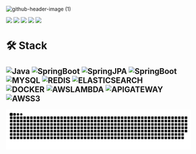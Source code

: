![github-header-image (1)](https://github.com/lastname-dev/lastname-dev/assets/81070080/ba445f2d-e44a-474e-b73a-c7f45eed7bd8)

<p >
<a href="https://velog.io/@ch0jm"><img src="http://img.shields.io/badge/-Velog-20c997?style=for-the-badge"></a>
<a href="https://dapper-banana-971.notion.site/Choi-Jong-Myung-9f42e548824940afa4916d919133b64a?pvs=4"><img src="https://img.shields.io/badge/Notion-000000?style=for-the-badge&logo=notion&logoColor=white"></a>
<a href="https://choijongmyung.site"><img src="https://img.shields.io/badge/Portfolio-CCCCCC?style=for-the-badge&logo=About.me&logoColor=black"></a>
<a href="https://instagram.com/ch0jm"><img src="https://img.shields.io/badge/Instagram-E4405F?style=for-the-badge&logo=Instagram&logoColor=white"></a>
<a href="mailto:choejongmyeong97@gmail.com"><img src="https://img.shields.io/badge/Gmail-D14836?style=for-the-badge&logo=gmail&logoColor=white&link=mailto:choejongmyeong97@gmail.com"></a>
</p>

# 🛠 Stack
![Java](https://img.shields.io/badge/java-007396.svg?style=for-the-badge&logo=java&logoColor=white)
![SpringBoot](https://img.shields.io/badge/spring%20boot-%236DB33F.svg?style=for-the-badge&logo=springboot&logoColor=white)
![SpringJPA](https://img.shields.io/badge/spring%20JPA-%236DB33F.svg?style=for-the-badge&logo=springboot&logoColor=white)
![SpringBoot](https://img.shields.io/badge/spring%20security-%236DB33F.svg?style=for-the-badge&logo=springsecurity&logoColor=white)
</br>
![MYSQL](https://img.shields.io/badge/mysql-4479A1.svg?style=for-the-badge&logo=mysql&logoColor=white)
![REDIS](https://img.shields.io/badge/redis-DC382D.svg?style=for-the-badge&logo=redis&logoColor=white)
![ELASTICSEARCH](https://img.shields.io/badge/elasticsearch-005571.svg?style=for-the-badge&logo=elasticsearch&logoColor=white)
</br>
![DOCKER](https://img.shields.io/badge/docker-2496ED.svg?style=for-the-badge&logo=docker&logoColor=white)
![AWSLAMBDA](https://img.shields.io/badge/lambda-FF9900.svg?style=for-the-badge&logo=awslambda&logoColor=white)
![APIGATEWAY](https://img.shields.io/badge/apigateway-FF4F8B.svg?style=for-the-badge&logo=amazonapigateway&logoColor=white)
![AWSS3](https://img.shields.io/badge/S3-569A31.svg?style=for-the-badge&logo=amazons3&logoColor=white)
---
<img alt="github contribution grid snake animation" src="https://raw.githubusercontent.com/lastname-dev/lastname-dev/output/github-contribution-grid-snake.svg">
